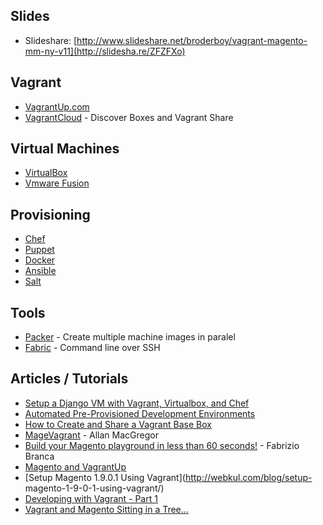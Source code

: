 ## Slides

- Slideshare: [http://www.slideshare.net/broderboy/vagrant-magento-mm-ny-v11](http://slidesha.re/ZFZFXo)

## Vagrant

- [VagrantUp.com](http://www.vagrantup.com/)
- [VagrantCloud](https://vagrantcloud.com/boxes) - Discover Boxes and Vagrant Share

## Virtual Machines

- [VirtualBox](https://www.virtualbox.org/)
- [Vmware Fusion](http://www.vmware.com/products/fusion)

## Provisioning
- [Chef](https://www.getchef.com/)
- [Puppet](http://puppetlabs.com/)
- [Docker](https://www.docker.com/)
- [Ansible](http://www.ansible.com/home)
- [Salt](http://www.saltstack.com/)

## Tools
- [Packer](http://www.packer.io/) - Create multiple machine images in paralel
- [Fabric](http://www.fabfile.org/) - Command line over SSH

## Articles / Tutorials
- [Setup a Django VM with Vagrant, Virtualbox, and Chef](http://blog.smalleycreative.com/tutorials/setup-a-django-vm-with-vagrant-virtualbox-and-chef/)
- [Automated Pre-Provisioned Development Environments](https://www.hashicorp.com/blog/automated-pre-provisioned-development-environments.html)
- [How to Create and Share a Vagrant Base Box](http://www.sitepoint.com/create-share-vagrant-base-box/)
- [MageVagrant](https://github.com/amacgregor/MageVagrant) - Allan MacGregor
- [Build your Magento playground in less than 60 seconds!](http://www.fabrizio-branca.de/build-your-magento-playground-in-less-than-60-seconds.html) - Fabrizio Branca
- [Magento and VagrantUp](http://www.kingletas.com/2012/09/magento-and-vagrantup.html)
- [Setup Magento 1.9.0.1 Using Vagrant](http://webkul.com/blog/setup-
magento-1-9-0-1-using-vagrant/)
- [Developing with Vagrant - Part 1](http://gordonlesti.com/developing-with-vagrant/)
- [Vagrant and Magento Sitting in a Tree... ](https://speakerdeck.com/maxbucknell/vagrant-and-magento-sitting-in-a-tree-dot-dot-dot)
